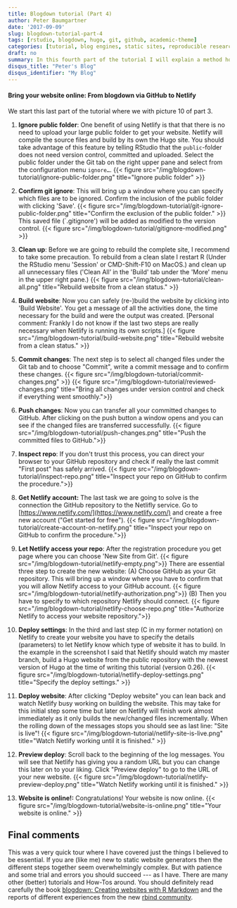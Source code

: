 ```yaml
---
title: Blogdown tutorial (Part 4)
author: Peter Baumgartner
date: '2017-09-09'
slug: blogdown-tutorial-part-4
tags: [rstudio, blogdown, hugo, git, github, academic-theme]
categories: [tutorial, blog engines, static sites, reproducible research]
draft: no
summary: In this fourth part of the tutorial I will explain a method how to bring your website online. My preferred method is to transfer the files via [GitHub](https://github.com/) to [Netlify](https://www.netlify.com/), a service specialized for quickly [rolling out static websites](https://techcrunch.com/2016/08/17/netlify-a-sevice-for-quickly-rolling-out-static-websites-raises-2-1m/). 
disqus_title: "Peter's Blog"
disqus_identifier: "My Blog"
---
```


#### Bring your website online: From blogdown via GitHub to Netlify

We start this last part of the tutorial where we with picture 10 of part 3.

1. **Ignore public folder**: One benefit of using Netlify is that that there is no need to upload your large public folder to get your website. Netlify will compile the source files and build by its own the Hugo site. You should take advantage of this feature by telling RStudio that the `public`-folder does not need version control, committed and uploaded. Select the public folder under the Git tab on the right upper pane and select from the configuration menu `ignore…`. {{< figure src="/img/blogdown-tutorial/ignore-public-folder.png" title="Ignore public folder" >}}

2. **Confirm git ignore**: This will bring up a window where you can specify which files are to be ignored. Confirm the inclusion of the public folder with clicking 'Save'. {{< figure src="/img/blogdown-tutorial/git-ignore-public-folder.png" title="Confirm the exclusion of the public folder." >}} This saved file (`.gitignore') will be added as modified to the version control. {{< figure src="/img/blogdown-tutorial/gitignore-modified.png"  >}} 

3. **Clean up**: Before we are going to rebuild the complete site, I recommend to take some precaution. To rebuild from a clean slate I restart R (Under the RStudio menu 'Session' or CMD-Shift-F10 on MacOS.) and clean up all unnecessary files ('Clean All’ in the 'Build' tab under the 'More' menu in the upper right pane.) {{< figure src="/img/blogdown-tutorial/clean-all.png" title="Rebuild website from a clean status." >}}

4. **Build website**: Now you can safely (re-)build the website by clicking into 'Build Website'. You get a message of all the activities done, the time necessary for the build and were the output was created. [Personal comment: Frankly I do not know if the last two steps are really necessary when Netlify is running its own scripts.] {{< figure src="/img/blogdown-tutorial/build-website.png" title="Rebuild website from a clean status." >}}

5. **Commit changes**: The next step is to select all changed files under the Git tab and to choose "Commit", write a commit message and to confirm these changes. {{< figure src="/img/blogdown-tutorial/commit-changes.png"  >}} {{< figure src="/img/blogdown-tutorial/reviewed-changes.png" title="Bring all changes under version control and check if everything went smoothly.">}}

6. **Push changes**: Now you can transfer all your committed changes to GitHub. After clicking on the push button a window opens and you can see if the changed files are transferred successfully. {{< figure src="/img/blogdown-tutorial/push-changes.png" title="Push the committed files to GitHub.">}}

7. **Inspect repo**: If you don't trust this process, you can direct your browser to your GitHub repository and check if really the last commit "First post" has safely arrived. {{< figure src="/img/blogdown-tutorial/inspect-repo.png" title="Inspect your repo on GitHub to confirm the procedure.">}}

8. **Get Netlify account:** The last task we are going to solve is the connection the GitHub repository to the Netlifly service. Go to [https://www.netlify.com/](https://www.netlify.com/) and create a free new account ("Get started for free"). {{< figure src="/img/blogdown-tutorial/create-account-on-netlify.png" title="Inspect your repo on GitHub to confirm the procedure.">}}

9. **Let Netlify access your repo**: After the registration procedure you get page where you can choose 'New Site from Git'.  {{< figure src="/img/blogdown-tutorial/netlify-empty.png">}} There are essential three step to create the new website: (A) Choose GitHub as your Git repository. This will bring up a window where you have to confirm that you will allow Netlify access to your GitHub account.  {{< figure src="/img/blogdown-tutorial/netlify-authorization.png">}} (B) Then you have to specify to which repository Netlify should connect. {{< figure src="/img/blogdown-tutorial/netlify-choose-repo.png" title="Authorize Netlify to access your website repository.">}} 

10. **Deploy settings**: In the third and last step (C in my former notation) on Netlify to create your website you have to specify the details (parameters) to let Netlify know which type of website it has to build. In the example in the screenshot I said that Netlify should watch my master branch, build a Hugo website from the public repository with the newest version of Hugo at the time of writing this tutorial (version 0.26). {{< figure src="/img/blogdown-tutorial/netlify-deploy-settings.png" title="Specify the deploy settings." >}}

11. **Deploy website**: After clicking "Deploy website" you can lean back and watch Netlify busy working on building the website. This may take for this initial step some time but later on Netlify will finish work almost immediately as it only builds the new/changed files incrementally. When the rolling down of the messages stops you should see as last line: "Site is live"! {{< figure src="/img/blogdown-tutorial/netlify-site-is-live.png" title="Watch Netlify working until it is finished." >}}

12. **Preview deploy**: Scroll back to the beginning of the log messages. You will see that Netlify has giving you a random URL but you can change this later on to your liking. Click "Preview deploy" to go to the URL of your new website. {{< figure src="/img/blogdown-tutorial/netlify-preview-deploy.png" title="Watch Netlify working until it is finished." >}}

13. **Website is online!:** Congratulations! Your website is now online. {{< figure src="/img/blogdown-tutorial/website-is-online.png" title="Your website is online." >}}


## Final comments

This was a very quick tour where I have covered just the things I believed to be essential. If you are (like me) new to static website generators then the different steps together seem overwhelmingly complex. But with patience and some trial and errors you should succeed --- as I have. There are many other (better) tutorials and How-Tos around. You should definitely read carefully the book [blogdown: Creating websites with R Markdown](https://bookdown.org/yihui/blogdown/) and the reports of different experiences from the new [rbind community](https://support.rbind.io/). 




